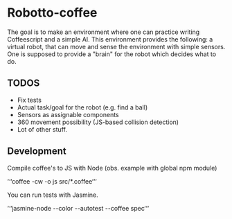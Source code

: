 # Robotto-coffee

The goal is to make an environment where one can practice writing Coffeescript and a simple AI.
This environment provides the following: a virtual robot, that can move and sense the environment with simple sensors.
One is supposed to provide a "brain" for the robot which decides what to do.

## TODOS

- Fix tests
- Actual task/goal for the robot (e.g. find a ball)
- Sensors as assignable components
- 360 movement possibility (JS-based collision detection)
- Lot of other stuff.

## Development

Compile coffee's to JS with Node (obs. example with global npm module)

‘‘‘coffee -cw -o js src/*.coffee‘‘‘

You can run tests with Jasmine.

‘‘‘jasmine-node --color --autotest --coffee spec‘‘‘
